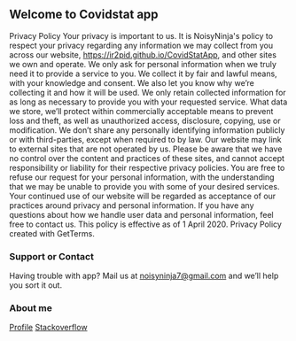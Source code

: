## Welcome to Covidstat app

Privacy Policy
Your privacy is important to us. It is NoisyNinja's policy to respect your privacy regarding any information we may collect from you across our website, https://ir2pid.github.io/CovidStatApp, and other sites we own and operate.
We only ask for personal information when we truly need it to provide a service to you. We collect it by fair and lawful means, with your knowledge and consent. We also let you know why we’re collecting it and how it will be used.
We only retain collected information for as long as necessary to provide you with your requested service. What data we store, we’ll protect within commercially acceptable means to prevent loss and theft, as well as unauthorized access, disclosure, copying, use or modification.
We don’t share any personally identifying information publicly or with third-parties, except when required to by law.
Our website may link to external sites that are not operated by us. Please be aware that we have no control over the content and practices of these sites, and cannot accept responsibility or liability for their respective privacy policies.
You are free to refuse our request for your personal information, with the understanding that we may be unable to provide you with some of your desired services.
Your continued use of our website will be regarded as acceptance of our practices around privacy and personal information. If you have any questions about how we handle user data and personal information, feel free to contact us.
This policy is effective as of 1 April 2020.
Privacy Policy created with GetTerms. 

### Support or Contact
Having trouble with app? Mail us at noisyninja7@gmail.com and we’ll help you sort it out.

### About me
[Profile](https://ir2pid.github.io)
[Stackoverflow](https://stackoverflow.com/users/838355/ir2pid)
